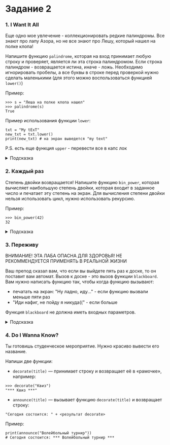 # Задание 2

### 1. I Want It All

Еще одно мое увлечение - коллекционировать редкие палиндромы. Все знают про лапу Азора, но не все знают про Лешу, который нашел на полке клопа!

Напишите функцию `palindrome`, которая на вход принимает любую строку и проверяет, является ли эта строка палиндромом.
Если строка палиндром - возвращается истина, иначе - ложь.
Необходимо игнорировать пробелы, а все буквы в строке перед проверкой нужно сделать маленькими (для этого можно воспользоваться функцией `lower()`)

Пример:

```
>>> s = "Леша на полке клопа нашел"
>>> palindrome(s)
True
```

Пример использования функции `lower`:
```
txt = "My tExT"
new_txt = txt.lower()
print(new_txt) # на экран выведется "my text"
```

P.S. есть еще функция `upper` - перевести все в капс лок

<details>
<summary>Подсказка</summary>
Вы можете сравнивать в цикле первый символ и последний, второй и предпоследний и так далее...
</details>

### 2. Каждый раз

Степень двойки возвращается!
Напишите функцию `bin_power`, которая вычисляет наибольшую степень двойки, которая входит в заданное число и печатает эту степень на экран.
Для вычисления степени двойки нельзя использовать цикл, нужно использовать рекурсию.

Пример:

```
>>> bin_power(42)
32
```

<details>
<summary>Подсказка</summary>
Вам, скорее всего понадобится еще одна функция - она будет иметь два параметра, а не один
</details>

### 3. Переживу

ВНИМАНИЕ! ЭТА ЛАБА ОПАСНА ДЛЯ ЗДОРОВЬЯ!
НЕ РЕКОММЕНДУЕТСЯ ПРИМЕНЯТЬ В РЕАЛЬНОЙ ЖИЗНИ

Ваш препод сказал вам, что если вы выйдете пять раз к доске, то он поставит вам автомат.
Вызов к доске - это вызов функции `blackboard`. Вам нужно написать функцию так, чтобы когда функцию вызывают:
- печатать на экран: "Ну ладно, иду..." - если функцию вызвали меньше пяти раз
- "Иди нафиг, не пойду я никуда((" - если больше

Функция `blackboard` не должна иметь входных параметров.

<details>
<summary>Подсказка</summary>
Может это как-то связано с локальными и глобальными переменными?
</details>

### 4. Do I Wanna Know?

Ты готовишь студенческое мероприятие. Нужно красиво вывести его название.

Напиши две функции:
- `decorate(title)` — принимает строку и возвращает её в «рамочке», например:

```
>>> decorate("Квиз")
"*** Квиз ***"
```

- `announce(title)` — вызывает функцию `decorate(title)` и возвращает строку:

```
"Сегодня состоится: " + <результат decorate>
```

Пример:
```
print(announce("Волейбольный турнир"))
# Сегодня состоится: *** Волейбольный турнир ***
```
